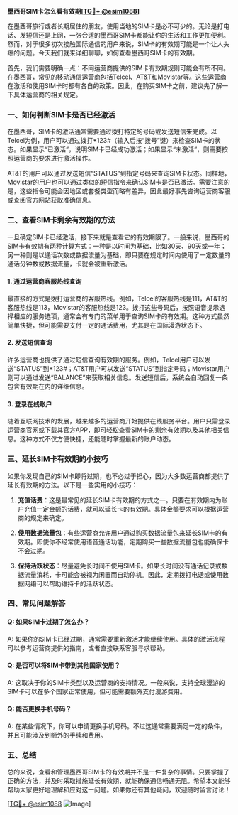 **墨西哥SIM卡怎么看有效期[[TG💪+ @esim1088](https://t.me/s/esim1088)]**

在墨西哥旅行或者长期居住的朋友，使用当地的SIM卡是必不可少的。无论是打电话、发短信还是上网，一张合适的墨西哥SIM卡都能让你的生活和工作更加便利。然而，对于很多初次接触国际通信的用户来说，SIM卡的有效期可能是一个让人头疼的问题。今天我们就来详细聊聊，如何查看墨西哥SIM卡的有效期。

首先，我们需要明确一点：不同运营商提供的SIM卡有效期规则可能会有所不同。在墨西哥，常见的移动通信运营商包括Telcel、AT&T和Movistar等。这些运营商在激活和使用SIM卡时都有各自的政策。因此，在购买SIM卡之前，建议先了解一下具体运营商的相关规定。

### 一、如何判断SIM卡是否已经激活

在墨西哥，SIM卡的激活通常需要通过拨打特定的号码或发送短信来完成。以Telcel为例，用户可以通过拨打*123#（输入后按“拨号”键）来检查SIM卡的状态。如果显示“已激活”，说明SIM卡已经成功激活；如果显示“未激活”，则需要按照运营商的要求进行激活操作。

AT&T的用户可以通过发送短信“STATUS”到指定号码来查询SIM卡状态。同样地，Movistar的用户也可以通过类似的短信指令来确认SIM卡是否已激活。需要注意的是，这些指令可能会因地区或套餐类型而略有差异，因此最好事先咨询运营商客服或查阅官方网站获取准确信息。

### 二、查看SIM卡剩余有效期的方法

一旦确定SIM卡已经激活，接下来就是查看它的有效期限了。一般来说，墨西哥的SIM卡有效期有两种计算方式：一种是以时间为基础，比如30天、90天或一年；另一种则是以通话次数或数据流量为基础，即只要在规定时间内使用了一定数量的通话分钟数或数据流量，卡就会被重新激活。

#### 1. 通过运营商客服热线查询

最直接的方式是拨打运营商的客服热线。例如，Telcel的客服热线是111，AT&T的客服热线是113，Movistar的客服热线是123。拨打这些号码后，按照语音提示选择相应的服务选项，通常会有专门的菜单用于查询SIM卡的有效期。这种方式虽然简单快捷，但可能需要支付一定的通话费用，尤其是在国际漫游状态下。

#### 2. 发送短信查询

许多运营商也提供了通过短信查询有效期的服务。例如，Telcel用户可以发送“STATUS”到*123#；AT&T用户可以发送“STATUS”到指定号码；Movistar用户则可以通过发送“BALANCE”来获取相关信息。发送短信后，系统会自动回复一条包含有效期在内的详细信息。

#### 3. 登录在线账户

随着互联网技术的发展，越来越多的运营商开始提供在线服务平台。用户只需登录运营商官网或下载其官方APP，即可轻松查看SIM卡的剩余有效期以及其他相关信息。这种方式不仅方便快捷，还能随时掌握最新的账户动态。

### 三、延长SIM卡有效期的小技巧

如果你发现自己的SIM卡即将过期，也不必过于担心，因为大多数运营商都提供了延长有效期的方法。以下是一些实用的小技巧：

1. **充值话费**：这是最常见的延长SIM卡有效期的方式之一。只要在有效期内为账户充值一定金额的话费，就可以延长卡的有效期。具体金额要求可以根据运营商的规定来确定。

2. **使用数据流量包**：有些运营商允许用户通过购买数据流量包来延长SIM卡的有效期。即使你不经常使用语音通话功能，定期购买一些数据流量包也能确保卡不会过期。

3. **保持活跃状态**：尽量避免长时间不使用SIM卡。如果长时间没有通话记录或数据流量消耗，卡可能会被视为闲置而自动停机。因此，定期拨打电话或使用数据网络可以帮助维持卡的活跃状态。

### 四、常见问题解答

#### Q: 如果SIM卡过期了怎么办？
A: 如果你的SIM卡已经过期，通常需要重新激活才能继续使用。具体的激活流程可以参考运营商提供的指南，或者直接联系客服寻求帮助。

#### Q: 是否可以将SIM卡带到其他国家使用？
A: 这取决于你的SIM卡类型以及运营商的支持情况。一般来说，支持全球漫游的SIM卡可以在多个国家正常使用，但可能需要额外支付漫游费用。

#### Q: 能否更换手机号码？
A: 在某些情况下，你可以申请更换手机号码。不过这通常需要满足一定的条件，并且可能涉及到额外的手续和费用。

### 五、总结

总的来说，查看和管理墨西哥SIM卡的有效期并不是一件复杂的事情。只要掌握了正确的方法，并及时采取措施延长有效期，就能确保通信畅通无阻。希望本文能够帮助大家更好地理解和应对这一问题。如果你还有其他疑问，欢迎随时留言讨论！

[[TG💪+ @esim1088](https://t.me/s/esim1088) ![Image](https://i.postimg.cc/4NQfJmqS/Snipaste-2025-05-13-00-14-12.png)]